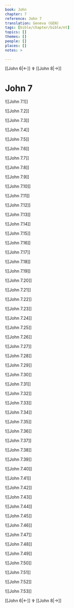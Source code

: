 ```yaml
---
book: John
chapter: 7
reference: John 7
translation: Geneva (GEN)
tags: [bible/chapter/bible/nt]
topics: []
themes: []
people: []
places: []
notes: >
  
---
```


[[John 6|<-]] ✞ [[John 8|->]]

# John 7

![[John 7.1]]

![[John 7.2]]

![[John 7.3]]

![[John 7.4]]

![[John 7.5]]

![[John 7.6]]

![[John 7.7]]

![[John 7.8]]

![[John 7.9]]

![[John 7.10]]

![[John 7.11]]

![[John 7.12]]

![[John 7.13]]

![[John 7.14]]

![[John 7.15]]

![[John 7.16]]

![[John 7.17]]

![[John 7.18]]

![[John 7.19]]

![[John 7.20]]

![[John 7.21]]

![[John 7.22]]

![[John 7.23]]

![[John 7.24]]

![[John 7.25]]

![[John 7.26]]

![[John 7.27]]

![[John 7.28]]

![[John 7.29]]

![[John 7.30]]

![[John 7.31]]

![[John 7.32]]

![[John 7.33]]

![[John 7.34]]

![[John 7.35]]

![[John 7.36]]

![[John 7.37]]

![[John 7.38]]

![[John 7.39]]

![[John 7.40]]

![[John 7.41]]

![[John 7.42]]

![[John 7.43]]

![[John 7.44]]

![[John 7.45]]

![[John 7.46]]

![[John 7.47]]

![[John 7.48]]

![[John 7.49]]

![[John 7.50]]

![[John 7.51]]

![[John 7.52]]

![[John 7.53]]

[[John 6|<-]] ✞ [[John 8|->]]
